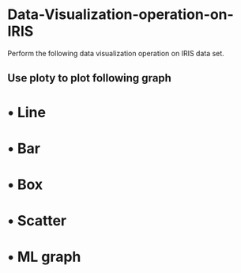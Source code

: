 # Data-Visualization-operation-on-IRIS
 
Perform the following data visualization operation on IRIS data set.
## Use ploty to plot following graph
# • Line
# • Bar
# • Box
# • Scatter
# • ML graph
